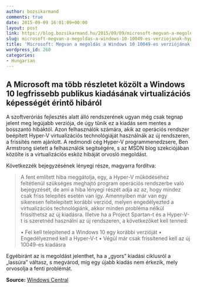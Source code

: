 ```yaml
---
author: bozsikarmand
comments: true
date: 2015-09-09 16:01:09+00:00
layout: post
link: https://blog.bozsikarmand.hu/2015/09/09/microsoft-megvan-a-megoldas-a-windows-10-10049-es-verziojanak-hyper-v-anomaliaira/
slug: microsoft-megvan-a-megoldas-a-windows-10-10049-es-verziojanak-hyper-v-anomaliaira
title: 'Microsoft: Megvan a megoldás a Windows 10 10049-es verziójának Hyper-V anomáliáira'
wordpress_id: 260
categories:
- Hungarian
---
```


## A Microsoft ma több részletet közölt a Windows 10 legfrissebb publikus kiadásának virtualizációs képességét érintő hibáról


A szoftveróriás fejlesztés alatt álló rendszerének ugyan még csak tegnap jelent meg legújabb verziója, de úgy tűnik ez a kiadás sem mentes a bosszantó hibáktól. Azon felhasználók számára, akik az operációs rendszer beépített Hyper-V virtualizációs technológiáját használnák az új rendszeren, a frissítés nem ajánlott. A redmondi cég Hyper-V programmenedzsere, Ben Armstrong sietett a felhasználók segítségére, s az MSDN blog szekciójában közölte is a virtualizációs esköz hibáját orvosló megoldást.

Következzék bejegyzésének lényegi része, magyarra fordítva:





<blockquote>A fent említett hiba meggátolja, egy, a Hyper-V működéséhez feltétlenül szükséges meghajtó program operációs rendszerbe való bejegyzését, de ami a hiba lényegi részét adja az az, hogy mindez csak friss telepítés esetén van így. Amennyiben már van egy sikeresen feltelepített korábbi verziód, melyen engedélyezted a virtualizációs technológiánk, akkor minden probléma nélkül frissíthetsz az új kiadásra. Illetve ha a Project Spartan-t és a Hyper-V-t is szeretnéd használni az új rendszeren, a következőket kell tenned:

• Fel kell telepítened a Windows 10 egy korábbi verzióját
• Engedélyezned kell a Hyper-V-t
• Végül már csak frissítened kell az új 10049-es kiadásra</blockquote>





Egyébiránt az is megoldást jelenthet, ha a „gyors” kiadási ciklusról a „lassúra” váltasz, s megvárod, míg egy újabb kiadás nem érkezik, mely orvosolja a fenti problémát.

__Source:__ [Windows Central](http://www.windowscentral.com/microsoft-details-workaround-virtual-machine-bug-windows-10-build-10049)
